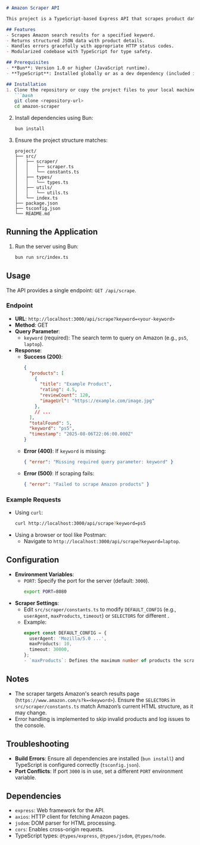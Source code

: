 ```markdown
# Amazon Scraper API

This project is a TypeScript-based Express API that scrapes product data from Amazon search results. It provides an endpoint (`/api/scrape`) to fetch product details like title, rating, review count, and image URL for a given search keyword.

## Features
- Scrapes Amazon search results for a specified keyword.
- Returns structured JSON data with product details.
- Handles errors gracefully with appropriate HTTP status codes.
- Modularized codebase with TypeScript for type safety.

## Prerequisites
- **Bun**: Version 1.0 or higher (JavaScript runtime).
- **TypeScript**: Installed globally or as a dev dependency (included in `package.json`).

## Installation
1. Clone the repository or copy the project files to your local machine.
   ```bash
   git clone <repository-url>
   cd amazon-scraper
   ```
2. Install dependencies using Bun:
   ```bash
   bun install
   ```
3. Ensure the project structure matches:
   ```
   project/
   ├── src/
   │   ├── scraper/
   │   │   ├── scraper.ts
   │   │   └── constants.ts
   │   ├── types/
   │   │   └── types.ts
   │   ├── utils/
   │   │   └── utils.ts
   │   └── index.ts
   ├── package.json
   ├── tsconfig.json
   └── README.md
   ```

## Running the Application
1. Run the server using Bun:
   ```bash
   bun run src/index.ts
   ```

## Usage
The API provides a single endpoint: `GET /api/scrape`.

### Endpoint
- **URL**: `http://localhost:3000/api/scrape?keyword=<your-keyword>`
- **Method**: GET
- **Query Parameter**:
  - `keyword` (required): The search term to query on Amazon (e.g., `ps5`, `laptop`).
- **Response**:
  - **Success (200)**:
    ```json
    {
      "products": [
        {
          "title": "Example Product",
          "rating": 4.5,
          "reviewCount": 120,
          "imageUrl": "https://example.com/image.jpg"
        },
        // ...
      ],
      "totalFound": 5,
      "keyword": "ps5",
      "timestamp": "2025-08-06T22:06:00.000Z"
    }
    ```
  - **Error (400)**: If `keyword` is missing:
    ```json
    { "error": "Missing required query parameter: keyword" }
    ```
  - **Error (500)**: If scraping fails:
    ```json
    { "error": "Failed to scrape Amazon products" }
    ```

### Example Requests
- Using `curl`:
  ```bash
  curl http://localhost:3000/api/scrape?keyword=ps5
  ```
- Using a browser or tool like Postman:
  - Navigate to `http://localhost:3000/api/scrape?keyword=laptop`.

## Configuration
- **Environment Variables**:
  - `PORT`: Specify the port for the server (default: `3000`).
    ```bash
    export PORT=8080
    ```
- **Scraper Settings**:
  - Edit `src/scraper/constants.ts` to modify `DEFAULT_CONFIG` (e.g., `userAgent`, `maxProducts`, `timeout`) or `SELECTORS` for different .
  - Example:
    ```typescript
    export const DEFAULT_CONFIG = {
      userAgent: 'Mozilla/5.0 ...',
      maxProducts: 10,
      timeout: 30000,
    };
    - `maxProducts`: Defines the maximum number of products the scraper will attempt to extract during a single run.

    ```

## Notes
- The scraper targets Amazon's search results page (`https://www.amazon.com/s?k=<keyword>`). Ensure the `SELECTORS` in `src/scraper/constants.ts` match Amazon’s current HTML structure, as it may change.
- Error handling is implemented to skip invalid products and log issues to the console.

## Troubleshooting
- **Build Errors**: Ensure all dependencies are installed (`bun install`) and TypeScript is configured correctly (`tsconfig.json`).
- **Port Conflicts**: If port `3000` is in use, set a different `PORT` environment variable.

## Dependencies
- `express`: Web framework for the API.
- `axios`: HTTP client for fetching Amazon pages.
- `jsdom`: DOM parser for HTML processing.
- `cors`: Enables cross-origin requests.
- TypeScript types: `@types/express`, `@types/jsdom`, `@types/node`.
```